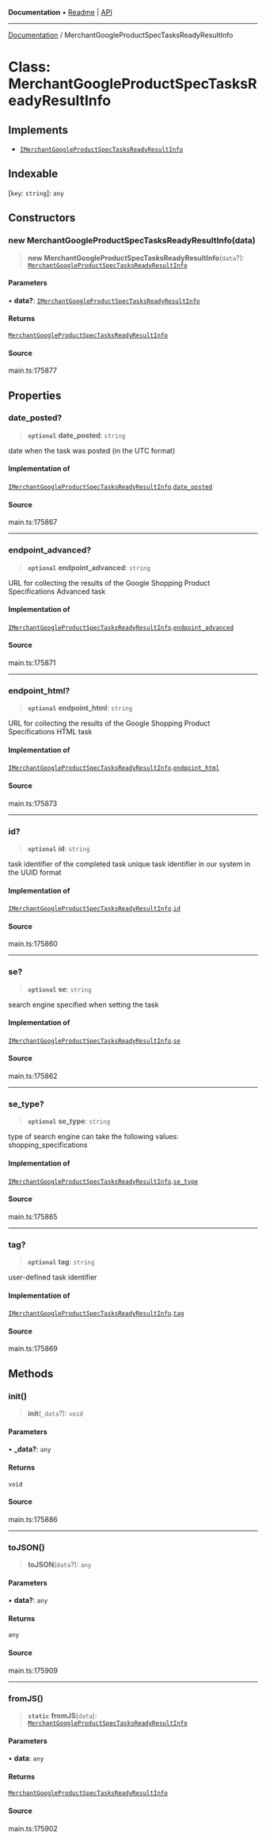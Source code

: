 **Documentation** • [Readme](../README.md) \| [API](../globals.md)

***

[Documentation](../README.md) / MerchantGoogleProductSpecTasksReadyResultInfo

# Class: MerchantGoogleProductSpecTasksReadyResultInfo

## Implements

- [`IMerchantGoogleProductSpecTasksReadyResultInfo`](../interfaces/IMerchantGoogleProductSpecTasksReadyResultInfo.md)

## Indexable

 \[`key`: `string`\]: `any`

## Constructors

### new MerchantGoogleProductSpecTasksReadyResultInfo(data)

> **new MerchantGoogleProductSpecTasksReadyResultInfo**(`data`?): [`MerchantGoogleProductSpecTasksReadyResultInfo`](MerchantGoogleProductSpecTasksReadyResultInfo.md)

#### Parameters

• **data?**: [`IMerchantGoogleProductSpecTasksReadyResultInfo`](../interfaces/IMerchantGoogleProductSpecTasksReadyResultInfo.md)

#### Returns

[`MerchantGoogleProductSpecTasksReadyResultInfo`](MerchantGoogleProductSpecTasksReadyResultInfo.md)

#### Source

main.ts:175877

## Properties

### date\_posted?

> **`optional`** **date\_posted**: `string`

date when the task was posted (in the UTC format)

#### Implementation of

[`IMerchantGoogleProductSpecTasksReadyResultInfo`](../interfaces/IMerchantGoogleProductSpecTasksReadyResultInfo.md).[`date_posted`](../interfaces/IMerchantGoogleProductSpecTasksReadyResultInfo.md#date_posted)

#### Source

main.ts:175867

***

### endpoint\_advanced?

> **`optional`** **endpoint\_advanced**: `string`

URL for collecting the results of the Google Shopping Product Specifications Advanced task

#### Implementation of

[`IMerchantGoogleProductSpecTasksReadyResultInfo`](../interfaces/IMerchantGoogleProductSpecTasksReadyResultInfo.md).[`endpoint_advanced`](../interfaces/IMerchantGoogleProductSpecTasksReadyResultInfo.md#endpoint_advanced)

#### Source

main.ts:175871

***

### endpoint\_html?

> **`optional`** **endpoint\_html**: `string`

URL for collecting the results of the Google Shopping Product Specifications HTML task

#### Implementation of

[`IMerchantGoogleProductSpecTasksReadyResultInfo`](../interfaces/IMerchantGoogleProductSpecTasksReadyResultInfo.md).[`endpoint_html`](../interfaces/IMerchantGoogleProductSpecTasksReadyResultInfo.md#endpoint_html)

#### Source

main.ts:175873

***

### id?

> **`optional`** **id**: `string`

task identifier of the completed task
unique task identifier in our system in the UUID format

#### Implementation of

[`IMerchantGoogleProductSpecTasksReadyResultInfo`](../interfaces/IMerchantGoogleProductSpecTasksReadyResultInfo.md).[`id`](../interfaces/IMerchantGoogleProductSpecTasksReadyResultInfo.md#id)

#### Source

main.ts:175860

***

### se?

> **`optional`** **se**: `string`

search engine specified when setting the task

#### Implementation of

[`IMerchantGoogleProductSpecTasksReadyResultInfo`](../interfaces/IMerchantGoogleProductSpecTasksReadyResultInfo.md).[`se`](../interfaces/IMerchantGoogleProductSpecTasksReadyResultInfo.md#se)

#### Source

main.ts:175862

***

### se\_type?

> **`optional`** **se\_type**: `string`

type of search engine
can take the following values: shopping_specifications

#### Implementation of

[`IMerchantGoogleProductSpecTasksReadyResultInfo`](../interfaces/IMerchantGoogleProductSpecTasksReadyResultInfo.md).[`se_type`](../interfaces/IMerchantGoogleProductSpecTasksReadyResultInfo.md#se_type)

#### Source

main.ts:175865

***

### tag?

> **`optional`** **tag**: `string`

user-defined task identifier

#### Implementation of

[`IMerchantGoogleProductSpecTasksReadyResultInfo`](../interfaces/IMerchantGoogleProductSpecTasksReadyResultInfo.md).[`tag`](../interfaces/IMerchantGoogleProductSpecTasksReadyResultInfo.md#tag)

#### Source

main.ts:175869

## Methods

### init()

> **init**(`_data`?): `void`

#### Parameters

• **\_data?**: `any`

#### Returns

`void`

#### Source

main.ts:175886

***

### toJSON()

> **toJSON**(`data`?): `any`

#### Parameters

• **data?**: `any`

#### Returns

`any`

#### Source

main.ts:175909

***

### fromJS()

> **`static`** **fromJS**(`data`): [`MerchantGoogleProductSpecTasksReadyResultInfo`](MerchantGoogleProductSpecTasksReadyResultInfo.md)

#### Parameters

• **data**: `any`

#### Returns

[`MerchantGoogleProductSpecTasksReadyResultInfo`](MerchantGoogleProductSpecTasksReadyResultInfo.md)

#### Source

main.ts:175902

